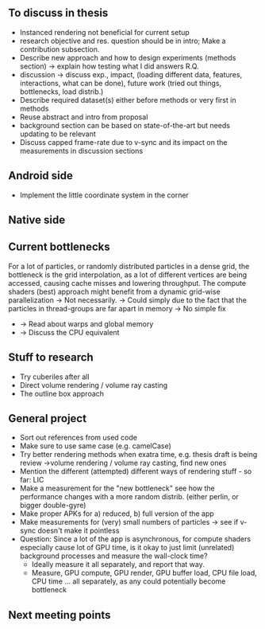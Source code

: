 ## To discuss in thesis
- Instanced rendering not beneficial for current setup
- research objective and res. question should be in intro; Make a contribution subsection.
- Describe new approach and how to design experiments (methods section) -> explain  how testing what I did answers R.Q.
- discussion -> discuss exp., impact, (loading different data, features, interactions, what can be done), future work (tried out things, bottlenecks, load distrib.)
- Describe required dataset(s) either before methods or very first in methods
- Reuse abstract and intro from proposal
- background section can be based on state-of-the-art but needs updating to be relevant
- Discuss capped frame-rate due to v-sync and its impact on the measurements in discussion sections

## Android side
- Implement the little coordinate system in the corner

## Native side

## Current bottlenecks
For a lot of particles, or randomly distributed particles in a dense grid, the bottleneck is
the grid interpolation, as a lot of different vertices are being accessed, causing cache misses
and lowering throughput. 
The compute shaders (best) approach might benefit from a dynamic
grid-wise parallelization -> Not necessarily.
-> Could simply due to the fact that the particles in thread-groups are far apart in memory -> No simple fix
- -> Read about warps and global memory
- -> Discuss the CPU equivalent


## Stuff to research
- Try cuberiles after all
- Direct volume rendering / volume ray casting
- The outline box approach

## General project
- Sort out references from used code
- Make sure to use same case (e.g. camelCase)
- Try better rendering methods when exatra time, e.g. thesis draft is being review ->volume rendering / volume ray casting, find new ones
- Mention the different (attempted) different ways of rendering stuff - so far: LIC
- Make a measurement for the "new bottleneck" see how the performance changes with a more random distrib. (either perlin, or bigger double-gyre)
- Make proper APKs for a) reduced, b) full version of the app
- Make measurements for (very) small numbers of particles -> see if v-sync doesn't make it pointless
- Question: Since a lot of the app is asynchronous, for compute shaders especially cause lot of GPU time, is it okay to just limit (unrelated) background processes and measure the wall-clock time?
  - Ideally measure it all separately, and report that way.
  - Measure, GPU compute, GPU render, GPU buffer load, CPU file load, CPU time ... all separately, as any could potentially become bottleneck

## Next meeting points

